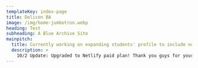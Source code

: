 ```yaml
---
templateKey: index-page
title: Dolicon BA
image: /img/home-jumbotron.webp
heading: Test
subheading: A Blue Archive Site
mainpitch:
  title: Currently working on expanding students' profile to include non-combat details (CV/Artist etc)
  description: >
    10/2 Update: Upgraded to Netlify paid plan! Thank you guys for your kind gratitudes & donations, greatly appreciated! Equipment farm planner has been added, next up will be gacha sim & exp calc
---
```

